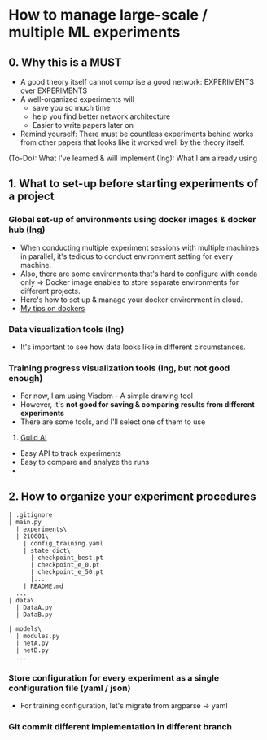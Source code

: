 # How to manage large-scale / multiple ML experiments

## 0. Why this is a MUST

* A good theory itself cannot comprise a good network: EXPERIMENTS over EXPERIMENTS
* A well-organized experiments will
  * save you so much time
  * help you find better network architecture
  * Easier to write papers later on
* Remind yourself: There must be countless experiments behind works from other papers that looks like it worked well by the theory itself.

(To-Do): What I've learned & will implement
(Ing): What I am already using

## 1. What to set-up before starting experiments of a project

### Global set-up of environments using docker images & docker hub (Ing)
 * When conducting multiple experiment sessions with multiple machines in parallel, it's tedious to conduct environment setting for every machine.
 * Also, there are some environments that's hard to configure with conda only => Docker image enables to store separate environments for different projects.
 * Here's how to set up & manage your docker environment in cloud.
 * [My tips on dockers](https://docs.google.com/document/d/1-L2QjWVNap4urUJ62t9xC-BZTUi0W2m2DUha_pfuW9s/edit?usp=sharing)    

### Data visualization tools (Ing)
 * It's important to see how data looks like in different circumstances.

### Training progress visualization tools (Ing, but not good enough)
 * For now, I am using Visdom - A simple drawing tool
 * However, it's **not good for saving & comparing results from different experiments**
 * There are some tools, and I'll select one of them to use
  1. [Guild AI](https://my.guild.ai/)
   * Easy API to track experiments
   * Easy to compare and analyze the runs
   * 

## 2. How to organize your experiment procedures

```
| .gitignore
| main.py
  | experiments\
  | 210601\
    | config_training.yaml
    | state_dict\
      | checkpoint_best.pt
      | checkpoint_e_0.pt
      | checkpoint_e_50.pt
      |...
    | README.md
  ...
| data\
  | DataA.py
  | DataB.py

| models\
  | modules.py
  | netA.py
  | netB.py
  ...

```

### Store configuration for every experiment as a single configuration file (yaml / json)
* For training configuration, let's migrate from argparse -> yaml 

### Git commit different implementation in different branch

